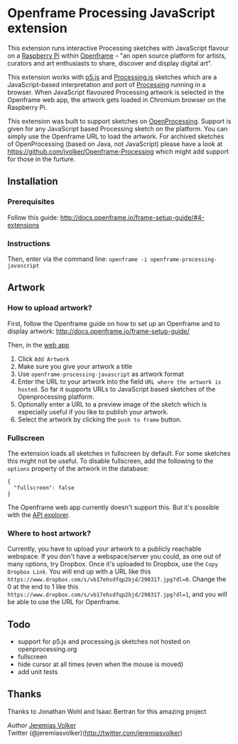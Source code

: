 # Openframe Processing JavaScript extension

This extension runs interactive Processing sketches with JavaScript flavour on a [Raspberry Pi](https://www.raspberrypi.org/) within [Openframe](http://openframe.io) – "an open source platform for artists, curators and art enthusiasts to share, discover and display digital art". 

This extension works with [p5.js](https://p5js.org/) and [Processing.js](http://processingjs.org/) sketches which are a JavaScript-based interpretation and port of [Processing](http://processing.org) running in a browser. When JavaScript flavoured Processing artwork is selected in the Openframe web app, the artwork gets loaded in Chromium browser on the Raspberry Pi.

This extension was built to support sketches on [OpenProcessing](http://openprocessing.org). Support is given for any JavaScript based Processing sketch on the platform. You can simply use the Openframe URL to load the artwork. For archived sketches of OpenProcessing (based on Java, not JavaScript) please have a look at https://github.com/jvolker/Openframe-Processing which might add support for those in the furture.

## Installation

### Prerequisites

Follow this guide: http://docs.openframe.io/frame-setup-guide/#4-extensions

### Instructions

Then, enter via the command line: `openframe -i openframe-processing-javascript`

## Artwork

### How to upload artwork?

First, follow the Openframe guide on how to set up an Openframe and to display artwork: http://docs.openframe.io/frame-setup-guide/

Then, in the [web app](https://openframe.io/stream)  
1. Click `Add Artwork`
2. Make sure you give your artwork a title 
3. Use `openframe-processing-javascript` as artwork format
4. Enter the URL to your artwork into the field `URL where the artwork is hosted`. So far it supports URLs to JavaScript based sketches of the Openprocessing platform.
5. Optionally enter a URL to a preview image of the sketch which is especially useful if you like to publish your artwork.
6. Select the artwork by clicking the `push to frame` button.


### Fullscreen

The extension loads all sketches in fullscreen by default. For some sketches this might not be useful. To disable fullscreen, add the following to the `options` property of the artwork in the database: 

```
{
  "fullscreen": false
}
```

The Openframe web app currently doesn't support this. But it's possible with the [API explorer](https://api.openframe.io/explorer/).

### Where to host artwork?

Currently, you have to upload your artwork to a publicly reachable webspace. If you don't have a webspace/server you could, as one out of many options, try Dropbox. Once it's uploaded to Dropbox, use the `Copy Dropbox Link`. You will end up with a URL like this `https://www.dropbox.com/s/vb17ehsdfqp2bjd/290317.jpg?dl=0`. Change the 0 at the end to 1 like this `https://www.dropbox.com/s/vb17ehsdfqp2bjd/290317.jpg?dl=1`, and you will be able to use the URL for Openframe.

## Todo

- support for p5.js and processing.js sketches not hosted on openprocessing.org 
- fullscreen
- hide cursor at all times (even when the mouse is moved)
- add unit tests

## Thanks

Thanks to Jonathan Wohl and Isaac Bertran for this amazing project

*Author*
[Jeremias Volker](http://www.jeremiasvolker.com)  
Twitter (@jeremiasvolker)(http://twitter.com/jeremiasvolker)